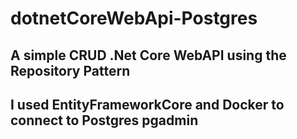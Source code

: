# dotnetCoreWebApi-Postgres

## A simple CRUD .Net Core WebAPI using the Repository Pattern

## I used EntityFrameworkCore and Docker to connect to Postgres pgadmin


